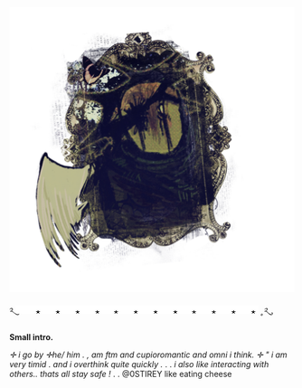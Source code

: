 
![image_alt](https://github.com/0STIREY/0stirey/blob/39b6018e3264c000ac77a5788424dde2ef3bdc3b/Untitled1091_20251028204354.png)


 ༢ུ  *![image_alt](https://github.com/0STIREY/0stirey/blob/f75418b72365ee182b03b19087396e80b9585c89/mono7.gif) ˳༢ུ*

**Small intro.**

*✛ i go by ✛he/ him . ,  am ftm and cupioromantic and omni i think.*
 *✛ " i am very timid . and i overthink quite quickly .*
. . *i also like interacting with others.. thats all stay safe !* . . @0STIREY like eating cheese

